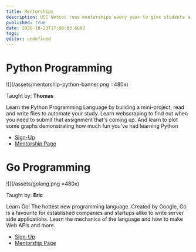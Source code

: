 ```yaml
---
title: Mentorships
description: UCC Netsoc runs mentorships every year to give students a sample of technology they don't get to learn in college
published: true
date: 2020-10-23T17:00:03.669Z
tags: 
editor: undefined
---
```



# Python Programming

![](/assets/mentorship-python-banner.png =480x)

Taught by: __Thomas__

Learn the Python Programming Language by building a mini-project, read and write files to automate your study.
Learn webscraping to find out when you need to submit that assignment that's coming up. And learn to plot some graphs demonstrating how much fun you've had learning Python

- [Sign-Up](https://forms.gle/e3T9Ewtn6saX4TY18)
- [Mentorship Page](/technology/mentorships/python)

# Go Programming

![](/assets/golang.png =480x)

Taught by: __Eric__

Learn Go! The hottest new programming language. Created by Google, Go is a favourite for established companies and startups alike to write server side applications.
Learn the mechanics of the language and how to make Web APIs and more.

- [Sign-Up](http://forms.google.com/)
- [Mentorship Page](/technology/mentorships/golang)
